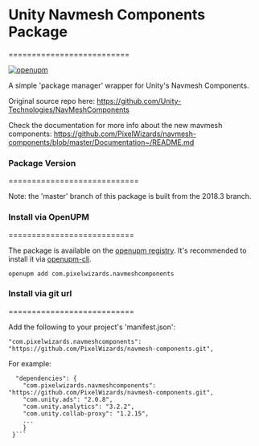 # Unity Navmesh Components Package 
==========================

[![openupm](https://img.shields.io/npm/v/com.pixelwizards.navmeshcomponents?label=openupm&registry_uri=https://package.openupm.com)](https://openupm.com/packages/com.pixelwizards.navmeshcomponents/)


A simple 'package manager' wrapper for Unity's Navmesh Components.

Original source repo here:
https://github.com/Unity-Technologies/NavMeshComponents

Check the documentation for more info about the new mavmesh components:
https://github.com/PixelWizards/navmesh-components/blob/master/Documentation~/README.md

### Package Version
============================

Note: the 'master' branch of this package is built from the 2018.3 branch.

### Install via OpenUPM
===========================

The package is available on the [openupm registry](https://openupm.com). It's recommended to install it via [openupm-cli](https://github.com/openupm/openupm-cli).

```
openupm add com.pixelwizards.navmeshcomponents
```

### Install via git url
===========================

Add the following to your project's 'manifest.json':

```"com.pixelwizards.navmeshcomponents": "https://github.com/PixelWizards/navmesh-components.git",```

For example:

```{
  "dependencies": {
    "com.pixelwizards.navmeshcomponents": "https://github.com/PixelWizards/navmesh-components.git",
    "com.unity.ads": "2.0.8",
    "com.unity.analytics": "3.2.2",
    "com.unity.collab-proxy": "1.2.15",
    ...
    }
 }```
